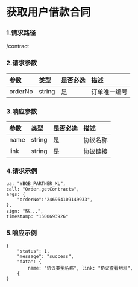 # 获取用户借款合同

### 1.请求路径

/contract

### 2.请求参数 <a id="2-qing-qiu-can-shu"></a>

| 参数 | 类型 | 是否必选 | 描述 |
| :--- | :--- | :--- | :--- |
| orderNo | string | 是 | 订单唯一编号 |

### 3.响应参数

| 参数 | 类型 | 是否必选 | 描述 |
| :--- | :--- | :--- | :--- |
| name | string | 是 | 协议名称 |
| link | string | 是 | 协议链接 |

### 4.请求示例

```text
ua: "YBQB_PARTNER_XL",
call: "Order.getContracts",
args: {                 
    "orderNo":"246964109149933",
},
sign: "略...",
timestamp: "1500693926"

```

### 5.响应示例

```text
{
    "status": 1,
    "message": "success",
    "data": {
        name: "协议类型名称", link: "协议查看地址",
    {
}
```

